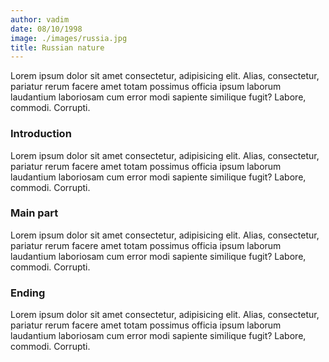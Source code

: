 ```yaml
---
author: vadim
date: 08/10/1998
image: ./images/russia.jpg
title: Russian nature
---
```


Lorem ipsum dolor sit amet consectetur, adipisicing elit. Alias, consectetur, pariatur
rerum facere amet totam possimus officia ipsum laborum laudantium laboriosam cum
error modi sapiente similique fugit? Labore, commodi. Corrupti.

### Introduction

Lorem ipsum dolor sit amet consectetur, adipisicing elit. Alias, consectetur, pariatur
rerum facere amet totam possimus officia ipsum laborum laudantium laboriosam cum
error modi sapiente similique fugit? Labore, commodi. Corrupti.

### Main part

Lorem ipsum dolor sit amet consectetur, adipisicing elit. Alias, consectetur, pariatur
rerum facere amet totam possimus officia ipsum laborum laudantium laboriosam cum
error modi sapiente similique fugit? Labore, commodi. Corrupti.

### Ending

Lorem ipsum dolor sit amet consectetur, adipisicing elit. Alias, consectetur, pariatur
rerum facere amet totam possimus officia ipsum laborum laudantium laboriosam cum
error modi sapiente similique fugit? Labore, commodi. Corrupti.
